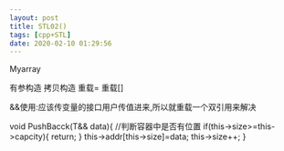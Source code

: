 ```yaml
---
layout: post
title: STL02()
tags: [cpp+STL]
date: 2020-02-10 01:29:56
---
```


Myarray

有参构造
拷贝构造
重载=
重载[]


&&使用:应该传变量的接口用户传值进来,所以就重载一个双引用来解决

void PushBacck(T&& data){
    //判断容器中是否有位置
    if(this->size>=this->capcity){
        return;
    }
    this->addr[this->size]=data;
     this->size++;
}